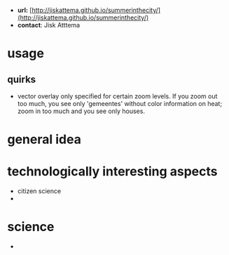 

- **url:**  [http://jiskattema.github.io/summerinthecity/](http://jiskattema.github.io/summerinthecity/)
- **contact**: Jisk Atttema

# usage

## quirks
- vector overlay only specified for certain zoom levels. If you zoom out too much, you see only 'gemeentes' without color information on heat; zoom in too much and you see only houses.


# general idea



# technologically interesting aspects

- citizen science
- 


# science

- 
